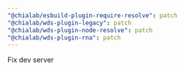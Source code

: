 ```yaml
---
"@chialab/esbuild-plugin-require-resolve": patch
"@chialab/wds-plugin-legacy": patch
"@chialab/wds-plugin-node-resolve": patch
"@chialab/wds-plugin-rna": patch
---
```


Fix dev server
